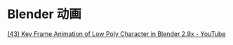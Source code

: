 # Blender 动画

[(43) Key Frame Animation of Low Poly Character in Blender 2.9x - YouTube](https://www.youtube.com/watch?v=yjjLD3h3yRc)
